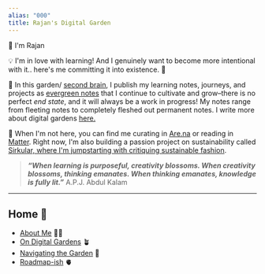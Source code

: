 ```yaml
---
alias: "000"
title: Rajan's Digital Garden
---
```


👋 I'm Rajan

💡 I'm in love with learning! And I genuinely want to become more intentional with it.. here's me committing it into existence. 🌸

🧠 In this garden/ [second brain](https://fortelabs.co/blog/basboverview/), I publish my learning notes, journeys, and projects as [evergreen notes](https://mikegiannulis.com/how-to-take-evergreen-notes/) that I continue to cultivate and grow–there is no perfect *end state*, and it will always be a work in progress! My notes range from fleeting notes to completely fleshed out permanent notes. I write more about digital gardens [here.](home/garden.md)

👋 When I'm not here, you can find me curating in [Are.na](https://are.na/chloe-abrasada) or reading in [Matter](https://getmatter.app/chloeabrasada). Right now, I'm also building a passion project on sustainability called [Sirkular, where I'm jumpstarting with critiquing sustainable fashion](https://www.are.na/developh-camp/ph-sustainable-fashion).

> ***“When learning is purposeful, creativity blossoms. When creativity blossoms, thinking emanates. When thinking emanates, knowledge is fully lit.”*** A.P.J. Abdul Kalam
---

## Home 🏡
- [About Me](home/about.md) 🧘‍♀️
- [On Digital Gardens](home/garden.md) 🪴
- [Navigating the Garden](home/navigate.md) 🍁
- [Roadmap-ish](home/roadmap.md) 🫀